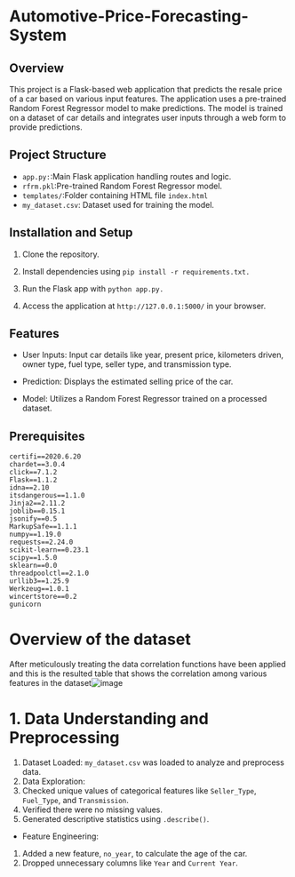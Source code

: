 # Automotive-Price-Forecasting-System
## Overview
This project is a Flask-based web application that predicts the resale price of a car based on various input features. The application uses a pre-trained Random Forest Regressor model to make predictions. The model is trained on a dataset of car details and integrates user inputs through a web form to provide predictions.
## Project Structure
* `app.py:`:Main Flask application handling routes and logic.
* `rfrm.pkl`:Pre-trained Random Forest Regressor model.
* `templates/`:Folder containing HTML file `index.html`
* `my_dataset.csv`: Dataset used for training the model.
## Installation and Setup
1. Clone the repository.

2. Install dependencies using `pip install -r requirements.txt.`

3. Run the Flask app with `python app.py.`

4. Access the application at `http://127.0.0.1:5000/` in your browser.

## Features
* User Inputs: Input car details like year, present price, kilometers driven, owner type, fuel type, seller type, and transmission type.

* Prediction: Displays the estimated selling price of the car.

* Model: Utilizes a Random Forest Regressor trained on a processed dataset.

## Prerequisites
```
certifi==2020.6.20
chardet==3.0.4
click==7.1.2
Flask==1.1.2
idna==2.10
itsdangerous==1.1.0
Jinja2==2.11.2
joblib==0.15.1
jsonify==0.5
MarkupSafe==1.1.1
numpy==1.19.0
requests==2.24.0
scikit-learn==0.23.1
scipy==1.5.0
sklearn==0.0
threadpoolctl==2.1.0
urllib3==1.25.9
Werkzeug==1.0.1
wincertstore==0.2
gunicorn
```

  # Overview of the dataset
  After meticulously treating the data correlation functions have been applied and this is the resulted table that shows the correlation among various features in the dataset![image](https://github.com/user-attachments/assets/8a3aba6b-89f0-4622-b55c-f0a252451cce)

# 1. Data Understanding and Preprocessing
1. Dataset Loaded: `my_dataset.csv` was loaded to analyze and preprocess data.
2. Data Exploration:
3. Checked unique values of categorical features like `Seller_Type`, `Fuel_Type`, and `Transmission`.
4. Verified there were no missing values.
5. Generated descriptive statistics using `.describe()`.
* Feature Engineering:
1. Added a new feature, `no_year`, to calculate the age of the car.
2. Dropped unnecessary columns like `Year` and `Current Year`.
